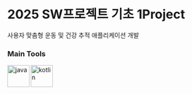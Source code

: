 # 2025 SW프로젝트 기초 1Project
사용자 맞춤형 운동 및 건강 추적 애플리케이션 개발

### Main Tools
<div width="100%">
  <img align="left" src="https://i.namu.wiki/i/XT1v1JW0SNsJlnYznEwoe6kMFeTk7lfg-OmdEsPkG8DT1eYmXSzULW4Ci3WYfWFMf8ZdjqyKxVUSBkriQGo_nZv8qYTlMA4iFBHpYljpqFCuFpFARTfDRWlLb22hm5rRETNkKPCXLx1mgZQFMMhmGg.svg" alt="java" height="50px"/>
  <img align="left" src="https://velog.velcdn.com/images/gmlstjq123/post/ffa9090f-0121-4bb5-a59c-14f50fc94fff/image.png" alt="kotlin" height="50px"/>
